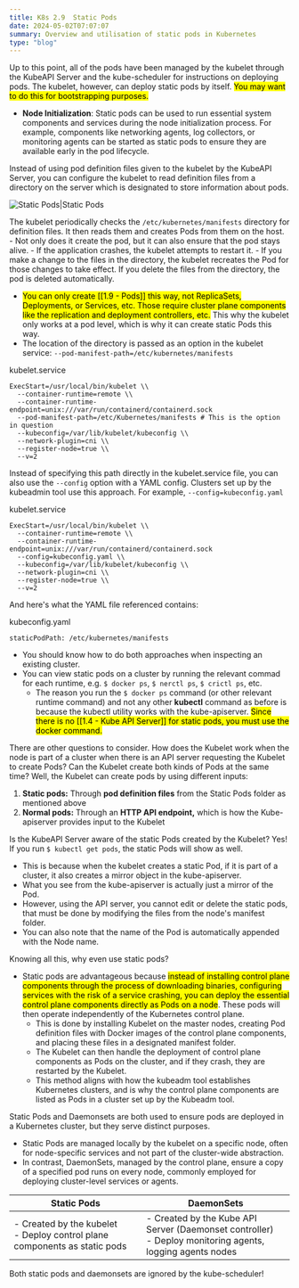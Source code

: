 ```yaml
---
title: K8s 2.9  Static Pods
date: 2024-05-02T07:07:07
summary: Overview and utilisation of static pods in Kubernetes
type: "blog"
---
```

Up to this point, all of the pods have been managed by the kubelet through the KubeAPI Server and the kube-scheduler for instructions on deploying pods. The kubelet, however, can deploy static pods by itself. <mark>You may want to do this for bootstrapping purposes.</mark>
- **Node Initialization**: Static pods can be used to run essential system components and services during the node initialization process. For example, components like networking agents, log collectors, or monitoring agents can be started as static pods to ensure they are available early in the pod lifecycle.

Instead of using pod definition files given to the kubelet by the KubeAPI Server, you can configure the kubelet to read definition files from a directory on the server which is designated to store information about pods. 

![Static Pods|Static Pods](/images/kubernetes/diagrams/2-9-1-static-pods.png)

The kubelet periodically checks the `/etc/kubernetes/manifests` directory for definition files. It then reads them and creates Pods from them on the host. 
	- Not only does it create the pod, but it can also ensure that the pod stays alive. 
	- If the application crashes, the kubelet attempts to restart it. 
	- If you make a change to the files in the directory, the kubelet recreates the Pod for those changes to take effect. If you delete the files from the directory, the pod is deleted automatically.
- <mark>You can only create [[1.9 - Pods]] this way, not ReplicaSets, Deployments, or Services, etc. Those require cluster plane components like the replication and deployment controllers, etc.</mark> This why the kubelet only works at a pod level, which is why it can create static Pods this way.
- The location of the directory is passed as an option in the kubelet service: `--pod-manifest-path=/etc/kubernetes/manifests`

kubelet.service
```
ExecStart=/usr/local/bin/kubelet \\
  --container-runtime=remote \\
  --container-runtime-endpoint=unix:///var/run/containerd/containerd.sock
  --pod-manifest-path=/etc/Kubernetes/manifests # This is the option in question
  --kubeconfig=/var/lib/kubelet/kubeconfig \\
  --network-plugin=cni \\
  --register-node=true \\
  --v=2
```

Instead of specifying this path directly in the kubelet.service file, you can also use the `--config` option with a YAML config. Clusters set up by the kubeadmin tool use this approach. For example, `--config=kubeconfig.yaml`

kubelet.service
```
ExecStart=/usr/local/bin/kubelet \\
  --container-runtime=remote \\
  --container-runtime-endpoint=unix:///var/run/containerd/containerd.sock
  --config=kubeconfig.yaml \\
  --kubeconfig=/var/lib/kubelet/kubeconfig \\
  --network-plugin=cni \\
  --register-node=true \\
  --v=2
```

And here's what the YAML file referenced contains:

kubeconfig.yaml
```
staticPodPath: /etc/kubernetes/manifests
```
- You should know how to do both approaches when inspecting an existing cluster.
- You can view static pods on a cluster by running the relevant commad for each runtime, e.g. `$ docker ps`, `$ nerctl ps`, `$ crictl ps`, etc.
	- The reason you run the `$ docker ps` command (or other relevant runtime command) and not any other **kubectl** command as before is because the kubectl utility works with the kube-apiserver. <mark>Since there is no [[1.4 - Kube API Server]] for static pods, you must use the docker command.</mark>

There are other questions to consider. How does the Kubelet work when the node is part of a cluster when there is an API server requesting the Kubelet to create Pods? Can the Kubelet create both kinds of Pods at the same time? Well, the Kubelet can create pods by using different inputs:
1) **Static pods:** Through **pod definition files** from the Static Pods folder as mentioned above
2) **Normal pods:** Through an **HTTP API endpoint,** which is how the Kube-apiserver provides input to the Kubelet

Is the KubeAPI Server aware of the static Pods created by the Kubelet? Yes! If you run `$ kubectl get pods`, the static Pods will show as well.
- This is because when the kubelet creates a static Pod, if it is part of a cluster, it also creates a mirror object in the kube-apiserver.
- What you see from the kube-apiserver is actually just a mirror of the Pod.
- However, using the API server, you cannot edit or delete the static pods, that must be done by modifying the files from the node's manifest folder.
- You can also note that the name of the Pod is automatically appended with the Node name.

Knowing all this, why even use static pods?
- Static pods are advantageous because <mark>instead of installing control plane components through the process of downloading binaries, configuring services with the risk of a service crashing, you can deploy the essential control plane components directly as Pods on a node</mark>. These pods will then operate independently of the Kubernetes control plane.
  - This is done by installing Kubelet on the master nodes, creating Pod definition files with Docker images of the control plane components, and placing these files in a designated manifest folder.
  - The Kubelet can then handle the deployment of control plane components as Pods on the cluster, and if they crash, they are restarted by the Kubelet.
  - This method aligns with how the kubeadm tool establishes Kubernetes clusters, and is why the control plane components are listed as Pods in a cluster set up by the Kubeadm tool.

Static Pods and Daemonsets are both used to ensure pods are deployed in a Kubernetes cluster, but they serve distinct purposes. 
- Static Pods are managed locally by the kubelet on a specific node, often for node-specific services and not part of the cluster-wide abstraction. 
- In contrast, DaemonSets, managed by the control plane, ensure a copy of a specified pod runs on every node, commonly employed for deploying cluster-level services or agents.

| Static Pods | DaemonSets |
| ---- | ---- |
| - Created by the kubelet<br>- Deploy control plane components as static pods | - Created by the Kube API Server (Daemonset controller)<br>- Deploy monitoring agents, logging agents nodes |
Both static pods and daemonsets are ignored by the kube-scheduler!